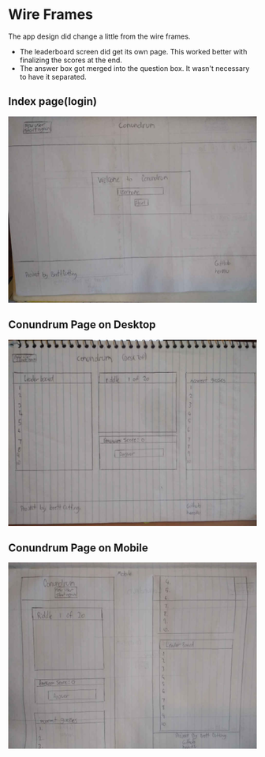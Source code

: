 # Wire Frames
The app design did change a little from the wire frames. 
- The leaderboard screen did get its own page. This worked better with finalizing the scores at the end.
- The answer box got merged into the question box. It wasn't necessary to have it separated.

## Index page(login)
![user screen](wireframe-userscreen.jpg)

## Conundrum Page on Desktop 
![quiz on desktop](wireframe-quizpage.jpg)

## Conundrum Page on Mobile
![quiz on mobile](wireframe-mobile.jpg)